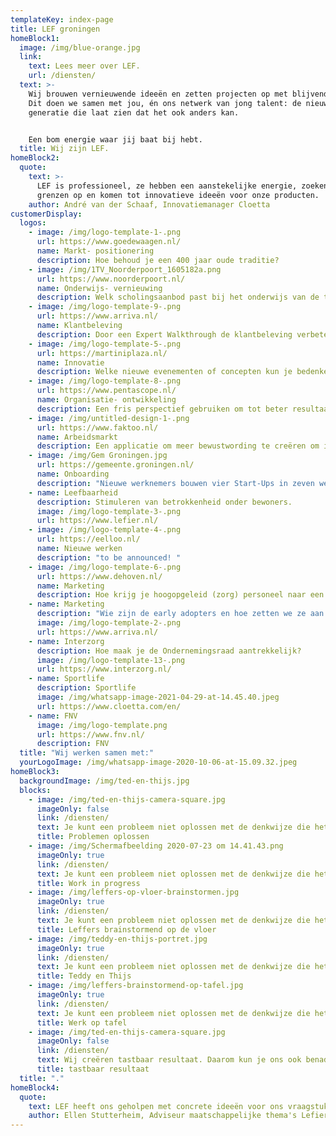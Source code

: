 ```yaml
---
templateKey: index-page
title: LEF groningen
homeBlock1:
  image: /img/blue-orange.jpg
  link:
    text: Lees meer over LEF.
    url: /diensten/
  text: >-
    Wij brouwen vernieuwende ideeën en zetten projecten op met blijvende impact.
    Dit doen we samen met jou, én ons netwerk van jong talent: de nieuwe
    generatie die laat zien dat het ook anders kan. 


    Een bom energie waar jij baat bij hebt.
  title: Wij zijn LEF.
homeBlock2:
  quote:
    text: >-
      LEF is professioneel, ze hebben een aanstekelijke energie, zoeken de
      grenzen op en komen tot innovatieve ideeën voor onze producten.
    author: André van der Schaaf, Innovatiemanager Cloetta
customerDisplay:
  logos:
    - image: /img/logo-template-1-.png
      url: https://www.goedewaagen.nl/
      name: Markt- positionering
      description: Hoe behoud je een 400 jaar oude traditie?
    - image: /img/1TV_Noorderpoort_1605182a.png
      url: https://www.noorderpoort.nl/
      name: Onderwijs- vernieuwing
      description: Welk scholingsaanbod past bij het onderwijs van de toekomst?
    - image: /img/logo-template-9-.png
      url: https://www.arriva.nl/
      name: Klantbeleving
      description: Door een Expert Walkthrough de klantbeleving verbeteren in het busvervoer.
    - image: /img/logo-template-5-.png
      url: https://martiniplaza.nl/
      name: Innovatie
      description: Welke nieuwe evenementen of concepten kun je bedenken in de 1,5 metereconomie?
    - image: /img/logo-template-8-.png
      url: https://www.pentascope.nl/
      name: Organisatie- ontwikkeling
      description: Een fris perspectief gebruiken om tot beter resultaat te komen.
    - image: /img/untitled-design-1-.png
      url: https://www.faktoo.nl/
      name: Arbeidsmarkt
      description: Een applicatie om meer bewustwording te creëren om inclusief werkgever te worden.
    - image: /img/Gem Groningen.jpg
      url: https://gemeente.groningen.nl/
      name: Onboarding
      description: "Nieuwe werknemers bouwen vier Start-Ups in zeven weken: van ideegeneratie tot concepting."
    - name: Leefbaarheid
      description: Stimuleren van betrokkenheid onder bewoners.
      image: /img/logo-template-3-.png
      url: https://www.lefier.nl/
    - image: /img/logo-template-4-.png
      url: https://eelloo.nl/
      name: Nieuwe werken
      description: "to be announced! "
    - image: /img/logo-template-6-.png
      url: https://www.dehoven.nl/
      name: Marketing
      description: Hoe krijg je hoogopgeleid (zorg) personeel naar een krimpregio?
    - name: Marketing
      description: "Wie zijn de early adopters en hoe zetten we ze aan om onze reisapplicatie te gebruiken? "
      image: /img/logo-template-2-.png
      url: https://www.arriva.nl/
    - name: Interzorg
      description: Hoe maak je de Ondernemingsraad aantrekkelijk?
      image: /img/logo-template-13-.png
      url: https://www.interzorg.nl/
    - name: Sportlife
      description: Sportlife
      image: /img/whatsapp-image-2021-04-29-at-14.45.40.jpeg
      url: https://www.cloetta.com/en/
    - name: FNV
      image: /img/logo-template.png
      url: https://www.fnv.nl/
      description: FNV 
  title: "Wij werken samen met:"
  yourLogoImage: /img/whatsapp-image-2020-10-06-at-15.09.32.jpeg
homeBlock3:
  backgroundImage: /img/ted-en-thijs.jpg
  blocks:
    - image: /img/ted-en-thijs-camera-square.jpg
      imageOnly: false
      link: /diensten/
      text: Je kunt een probleem niet oplossen met de denkwijze die het veroorzaakt heeft. Daarom brouwen wij nieuwe ideeën, buiten de kaders.
      title: Problemen oplossen
    - image: /img/Schermafbeelding 2020-07-23 om 14.41.43.png
      imageOnly: true
      link: /diensten/
      text: Je kunt een probleem niet oplossen met de denkwijze die het veroorzaakt heeft. Daarom brouwen wij nieuwe ideeën, buiten de kaders.
      title: Work in progress
    - image: /img/leffers-op-vloer-brainstormen.jpg
      imageOnly: true
      link: /diensten/
      text: Je kunt een probleem niet oplossen met de denkwijze die het veroorzaakt heeft. Daarom brouwen wij nieuwe ideeën, buiten de kaders.
      title: Leffers brainstormend op de vloer
    - image: /img/teddy-en-thijs-portret.jpg
      imageOnly: true
      link: /diensten/
      text: Je kunt een probleem niet oplossen met de denkwijze die het veroorzaakt heeft. Daarom brouwen wij nieuwe ideeën, buiten de kaders.
      title: Teddy en Thijs
    - image: /img/leffers-brainstormend-op-tafel.jpg
      imageOnly: true
      link: /diensten/
      text: Je kunt een probleem niet oplossen met de denkwijze die het veroorzaakt heeft. Daarom brouwen wij nieuwe ideeën, buiten de kaders.
      title: Werk op tafel
    - image: /img/ted-en-thijs-camera-square.jpg
      imageOnly: false
      link: /diensten/
      text: Wij creëren tastbaar resultaat. Daarom kun je ons ook benaderen als er iets op touw moet worden gezet.
      title: tastbaar resultaat
  title: "."
homeBlock4:
  quote:
    text: LEF heeft ons geholpen met concrete ideeën voor ons vraagstuk. Een fijne club jonge mensen die met een frisse blik een geheel andere kijk geven op vraagstukken en out-of-the-box durven te denken.
    author: Ellen Stutterheim, Adviseur maatschappelijke thema's Lefier
---
```

